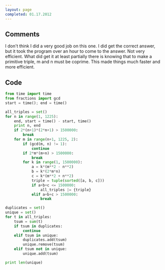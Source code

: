 ```yaml
---
layout: page
completed: 01.17.2012
---
```


## Comments

I don't think I did a very good job on this one. I did get the correct answer,
but it took the program over an hour to come to the answer. Not very efficient.
What did get it at least partially there is knowing that to make a primitive
triple, m and n must be coprime. This made things much faster and more
efficient.

## Code

```python
from time import time
from fractions import gcd
start = time(); end = time()

all_triples = set()
for n in range(1, 1225):
	end, start = time() - start, time()
	print n, end
	if 2*(n+1)*(2*n+1) > 1500000:
		break
	for m in range(n+1, 1225, 2):
		if (gcd(m, n) != 1):
			continue
		if 2*m*(m+n) > 1500000:
			break
		for k in range(1, 1500000):
			a = k*(m**2 - n**2)
			b = k*(2*m*n)
			c = k*(m**2 + n**2)
			triple = tuple(sorted([a, b, c]))
			if a+b+c <= 1500000:
				all_triples |= {triple}
			elif a+b+c > 1500000:
				break

duplicates = set()
unique = set()
for t in all_triples:
	tsum = sum(t)
	if tsum in duplicates:
		continue
	elif tsum in unique:
		duplicates.add(tsum)
		unique.remove(tsum)
	elif tsum not in unique:
		unique.add(tsum)

print len(unique)
```
